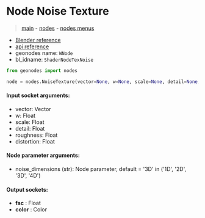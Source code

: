 # Node Noise Texture

> [main](../structure.md) - [nodes](nodes.md) - [nodes menus](nodes_menus.md)

- [Blender reference](https://docs.blender.org/manual/en/latest/modeling/geometry_nodes/texture/noise.html)
- [api reference](https://docs.blender.org/api/current/bpy.types.ShaderNodeTexNoise.html)
- geonodes name: `WNode`
- bl_idname: `ShaderNodeTexNoise`

```python
from geonodes import nodes

node = nodes.NoiseTexture(vector=None, w=None, scale=None, detail=None, roughness=None, distortion=None, noise_dimensions='3D')
```

#### Input socket arguments:

- vector: Vector
- w: Float
- scale: Float
- detail: Float
- roughness: Float
- distortion: Float

#### Node parameter arguments:

- noise_dimensions (str): Node parameter, default = '3D' in ('1D', '2D', '3D', '4D')

#### Output sockets:

- **fac** : Float
- **color** : Color

